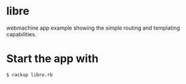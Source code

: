 # libre

webmachine app example showing the simple routing and templating capabilities.

# Start the app with

`$ rackup libre.rb`
